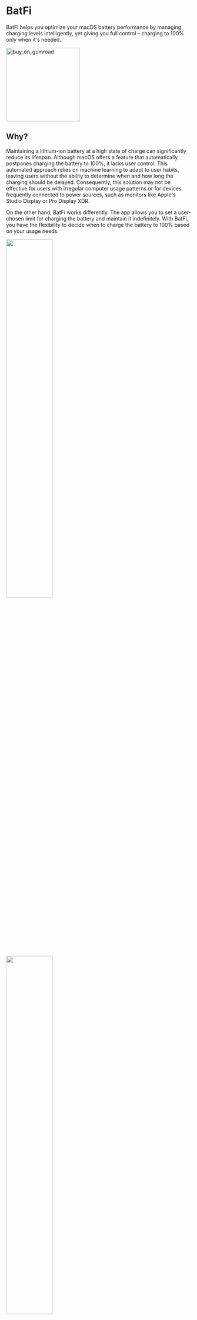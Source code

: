 # BatFi
BatFi helps you optimize your macOS battery performance by managing charging levels intelligently, yet giving you full control – charging to 100% only when it's needed.


[<img width="200" alt="buy_on_gumroad" src="https://github-production-user-asset-6210df.s3.amazonaws.com/2467137/269984099-a4628c9d-10a8-4c83-a3cc-dfe04fef71d8.png">](https://micropixels.gumroad.com/l/batfi)


## Why?
Maintaining a lithium-ion battery at a high state of charge can significantly reduce its lifespan. Although macOS offers a feature that automatically postpones charging the battery to 100%, it lacks user control. This automated approach relies on machine learning to adapt to user habits, leaving users without the ability to determine when and how long the charging should be delayed. Consequently, this solution may not be effective for users with irregular computer usage patterns or for devices frequently connected to power sources, such as monitors like Apple's Studio Display or Pro Display XDR.

On the other hand, BatFi works differently. The app allows you to set a user-chosen limit for charging the battery and maintain it indefinitely. With BatFi, you have the flexibility to decide when to charge the battery to 100% based on your usage needs.

<img src="https://github.com/rurza/BatFi/assets/2467137/db8870bb-0a61-4088-a361-b44d0db2cff7" width=50%>
<img src="https://github.com/rurza/BatFi/assets/2467137/8cf4f6e3-fbe9-48ee-b034-b6fa8f0dc50c" width=50%>
<img src="https://github.com/rurza/BatFi/assets/2467137/ad75de07-157b-48ba-8584-27ce930d078e" width=50%>
